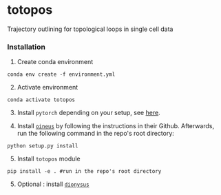 # totopos
Trajectory outlining for topological loops in single cell data


### Installation 

1. Create conda environment

```
conda env create -f environment.yml 
```

2. Activate environment

```
conda activate totopos
```

3. Install `pytorch` depending on your setup, see [here](https://pytorch.org/get-started/locally/).


4. Install [`oineus`](https://github.com/anigmetov/oineus/) by following the instructions in their Github.
Afterwards, run the following command in the repo's root directory: 

```
python setup.py install
```

5. Install `totopos` module

```
pip install -e . #run in the repo's root directory
```

5. Optional : install [`dionysus`](https://mrzv.org/software/dionysus2/#get-build-install)
